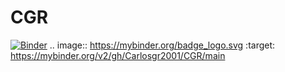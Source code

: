 # CGR
[![Binder](https://mybinder.org/badge_logo.svg)](https://mybinder.org/v2/gh/Carlosgr2001/CGR/main)
.. image:: https://mybinder.org/badge_logo.svg
 :target: https://mybinder.org/v2/gh/Carlosgr2001/CGR/main
